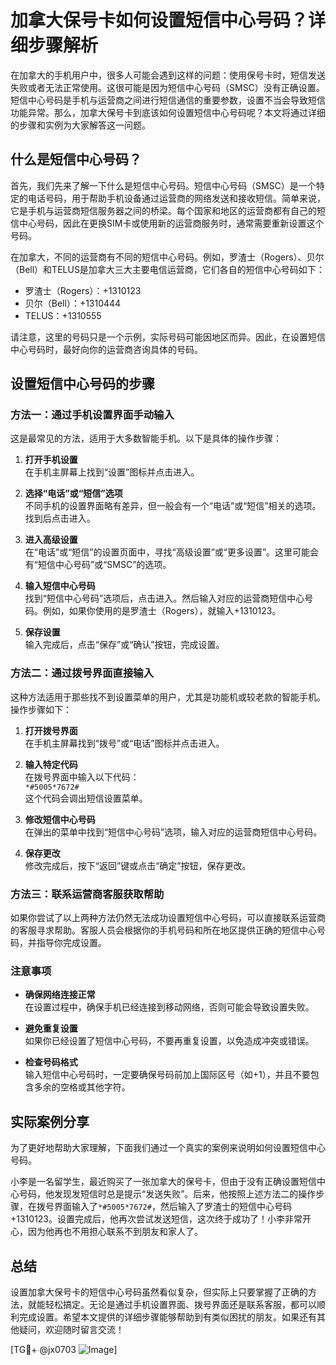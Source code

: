 # 加拿大保号卡如何设置短信中心号码？详细步骤解析

在加拿大的手机用户中，很多人可能会遇到这样的问题：使用保号卡时，短信发送失败或者无法正常使用。这很可能是因为短信中心号码（SMSC）没有正确设置。短信中心号码是手机与运营商之间进行短信通信的重要参数，设置不当会导致短信功能异常。那么，加拿大保号卡到底该如何设置短信中心号码呢？本文将通过详细的步骤和实例为大家解答这一问题。

## 什么是短信中心号码？

首先，我们先来了解一下什么是短信中心号码。短信中心号码（SMSC）是一个特定的电话号码，用于帮助手机设备通过运营商的网络发送和接收短信。简单来说，它是手机与运营商短信服务器之间的桥梁。每个国家和地区的运营商都有自己的短信中心号码，因此在更换SIM卡或使用新的运营商服务时，通常需要重新设置这个号码。

在加拿大，不同的运营商有不同的短信中心号码。例如，罗渣士（Rogers）、贝尔（Bell）和TELUS是加拿大三大主要电信运营商，它们各自的短信中心号码如下：

- 罗渣士（Rogers）：+1310123
- 贝尔（Bell）：+1310444
- TELUS：+1310555

请注意，这里的号码只是一个示例，实际号码可能因地区而异。因此，在设置短信中心号码时，最好向你的运营商咨询具体的号码。

## 设置短信中心号码的步骤

### 方法一：通过手机设置界面手动输入

这是最常见的方法，适用于大多数智能手机。以下是具体的操作步骤：

1. **打开手机设置**  
   在手机主屏幕上找到“设置”图标并点击进入。

2. **选择“电话”或“短信”选项**  
   不同手机的设置界面略有差异，但一般会有一个“电话”或“短信”相关的选项。找到后点击进入。

3. **进入高级设置**  
   在“电话”或“短信”的设置页面中，寻找“高级设置”或“更多设置”。这里可能会有“短信中心号码”或“SMSC”的选项。

4. **输入短信中心号码**  
   找到“短信中心号码”选项后，点击进入。然后输入对应的运营商短信中心号码。例如，如果你使用的是罗渣士（Rogers），就输入+1310123。

5. **保存设置**  
   输入完成后，点击“保存”或“确认”按钮，完成设置。

### 方法二：通过拨号界面直接输入

这种方法适用于那些找不到设置菜单的用户，尤其是功能机或较老款的智能手机。操作步骤如下：

1. **打开拨号界面**  
   在手机主屏幕找到“拨号”或“电话”图标并点击进入。

2. **输入特定代码**  
   在拨号界面中输入以下代码：  
   `*#5005*7672#`  
   这个代码会调出短信设置菜单。

3. **修改短信中心号码**  
   在弹出的菜单中找到“短信中心号码”选项，输入对应的运营商短信中心号码。

4. **保存更改**  
   修改完成后，按下“返回”键或点击“确定”按钮，保存更改。

### 方法三：联系运营商客服获取帮助

如果你尝试了以上两种方法仍然无法成功设置短信中心号码，可以直接联系运营商的客服寻求帮助。客服人员会根据你的手机号码和所在地区提供正确的短信中心号码，并指导你完成设置。

### 注意事项

- **确保网络连接正常**  
  在设置过程中，确保手机已经连接到移动网络，否则可能会导致设置失败。

- **避免重复设置**  
  如果你已经设置了短信中心号码，不要再重复设置，以免造成冲突或错误。

- **检查号码格式**  
  输入短信中心号码时，一定要确保号码前加上国际区号（如+1），并且不要包含多余的空格或其他字符。

## 实际案例分享

为了更好地帮助大家理解，下面我们通过一个真实的案例来说明如何设置短信中心号码。

小李是一名留学生，最近购买了一张加拿大的保号卡，但由于没有正确设置短信中心号码，他发现发短信时总是提示“发送失败”。后来，他按照上述方法二的操作步骤，在拨号界面输入了`*#5005*7672#`，然后输入了罗渣士的短信中心号码+1310123。设置完成后，他再次尝试发送短信，这次终于成功了！小李非常开心，因为他再也不用担心联系不到朋友和家人了。

## 总结

设置加拿大保号卡的短信中心号码虽然看似复杂，但实际上只要掌握了正确的方法，就能轻松搞定。无论是通过手机设置界面、拨号界面还是联系客服，都可以顺利完成设置。希望本文提供的详细步骤能够帮助到有类似困扰的朋友。如果还有其他疑问，欢迎随时留言交流！

[TG💪+ @jx0703 ![Image](https://github.com/user-attachments/assets/dbca1d08-cadb-493c-b0ec-ad6f7a83f270)]